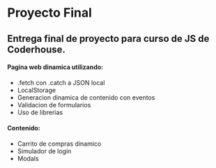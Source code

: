 # Proyecto Final
<h2>Entrega final de proyecto para curso de JS de Coderhouse.</h2>

<h4>Pagina web dinamica utilizando:</h4>
<ul>
  <li>.fetch con .catch a JSON local</li>
  <li>LocalStorage</li>  
  <li>Generacion dinamica de contenido con eventos</li>
  <li>Validacion de formularios</li>
  <li>Uso de librerias</li>
</ul>

<h4>Contenido:</h4>
<ul>
  <li>Carrito de compras dinamico</li>
  <li>Simulador de login</li>  
  <li>Modals</li>
</ul>
